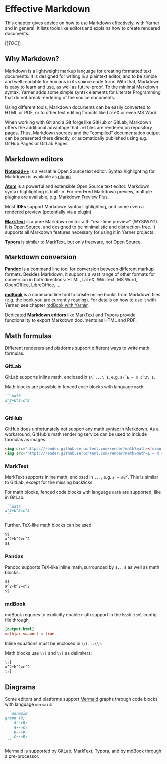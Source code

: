 # Effective Markdown

This chapter gives advice on how to use Markdown effectively, with Yarner and in general. It lists tools like editors and explains how to create rendered documents.

[[_TOC_]]

## Why Markdown?

Markdown is a lightweight markup language for creating formatted text documents. It is designed for writing in a plaintext editor, and to be simple and well readable for humans in its source code form. With that, Markdown is easy to learn and use, as well as future-proof. To the minimal Markdown syntax, Yarner adds some simple syntax elements for Literate Programming that do not break rendering of the source documents.

Using different tools, Markdown documents can be easily converted to HTML or PDF, or to other text editing formats like LaTeX or even MS Word.

When working with Git and a Git forge like GitHub or GitLab, Markdown offers the additional advantage that `.md` files are rendered on repository pages. Thus, Markdown sources and the "compiled" documentation output can be presented there directly, or automatically published using e.g. GitHub Pages or GitLab Pages.

## Markdown editors

[**Notepad++**](https://notepad-plus-plus.org) is a versatile Open Source text editor. Syntax highlighting for Markdown is available as [plugin](https://github.com/Edditoria/markdown-plus-plus)

[**Atom**](https://atom.io/) is a powerful and extensible Open Source text editor. Markdown syntax highlighting is built-in. For rendered Markdown preview, multiple plugins are available, e.g. [Markdown Preview Plus](https://atom.io/packages/markdown-preview-plus).

Most **IDEs** support Markdown syntax highlighting, and some even a rendered preview (potentially via a plugin).

[**MarkText**](https://marktext.app/) is a pure Markdown editor with "real-time preview" (WYSIWYG). It is Open Source, and designed to be minimalistic and distraction-free. It supports all Markdown features necessary for using it in Yarner projects.

[**Typora**](https://typora.io/) is similar to MarkText, but only freeware, not Open Source.

## Markdown conversion

[**Pandoc**](https://pandoc.org/) is a command line tool for conversion between different markup formats. Besides Markdown, it supports a vast range of other formats for conversion in both directions: HTML, LaTeX, WikiText, MS Word, OpenOffice, LibreOffice, ...

[**mdBook**](https://github.com/rust-lang/mdBook) is a command line tool to create online books from Markdown files (e.g. the book you are currently reading). For details on how to use it with Yarner, see chapter [mdBook with Yarner](./mdbook.md).

Dedicated **Markdown editors** like [MarkText](https://marktext.app/) and [Typora](https://typora.io/) provide functionality to export Markdown documents as HTML and PDF.

## Math formulas

Different renderers and platforms support different ways to write math formulas.

### GitLab

GitLab supports inline math, enclosed in <code>$\`...\`$</code>, e.g. <code>$\`E = m c^2\`$</code>.

Math blocks are possible in fenced code blocks with language `math`:

~~~markdown
```math
a^2+b^2=c^2
```
~~~

### GitHub

GitHub does unfortunately not support any math syntax in Markdown. As a workaround, GitHub's math rendering service can be used to include formulas as images.

```html
<img src="https://render.githubusercontent.com/render/math?math=<formula>">
<img src="https://render.githubusercontent.com/render/math?math=E = m c^2">
```

### MarkText

MarkText supports inline math, enclosed in <code>$...$</code>, e.g. <code>$E = m c^2$</code>. This is similar to GitLab, except for the missing backticks.

For math blocks, fenced code blocks with language `math` are supported, like in GitLab:

~~~markdown
```math
a^2+b^2=c^2
```
~~~

Further, TeX-like math blocks can be used:

```markdown
$$
a^2+b^2=c^2
$$
```

### Pandas

Pandoc supports TeX-like inline math, surrounded by `$...$` as well as math blocks:

```markdown
$$
a^2+b^2=c^2
$$
```

### mdBook

mdBook requires to explicitly enable math support in the `book.toml` config file through

```toml
[output.html]
mathjax-support = true
```

Inline equations must be enclosed in `\\(...\\)`.

Math blocks use `\\[` and `\\]` as delimiters:

```markdown
\\[
a^2+b^2=c^2
\\]
```

## Diagrams

Some editors and platforms support [Mermaid](https://mermaid-js.github.io/mermaid/) graphs through code blocks with language `mermaid`:

~~~markdown
```mermaid
graph TD;
    A-->B;
    A-->C;
    B-->D;
    C-->D;
```
~~~

Mermaid is supported by GitLab, MarkText, Typora, and by mdBook through a pre-processor.
